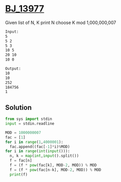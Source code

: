 # [BJ_13977](https://acmicpc.net/problem/13977)

Given list of N, K print N choose K mod 1,000,000,007

```txt
Input:
5
5 2
5 3
10 5
20 10
10 0

Output:
10
10
252
184756
1
```

## Solution

```py
from sys import stdin
input = stdin.readline

MOD = 1000000007
fac = [1]
for i in range(1,4000001):
  fac.append((fac[-1]*i)%MOD)
for i in range(int(input())):
  n, k = map(int,input().split())
  f = fac[n]
  f = (f * pow(fac[k], MOD-2, MOD)) % MOD
  f = (f * pow(fac[n-k], MOD-2, MOD)) % MOD
  print(f)
```
